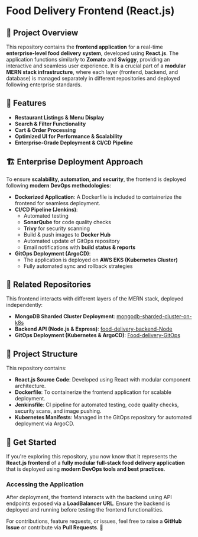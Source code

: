 # Food Delivery Frontend (React.js)

## 📌 Project Overview
This repository contains the **frontend application** for a real-time **enterprise-level food delivery system**, developed using **React.js**. The application functions similarly to **Zomato** and **Swiggy**, providing an interactive and seamless user experience. It is a crucial part of a **modular MERN stack infrastructure**, where each layer (frontend, backend, and database) is managed separately in different repositories and deployed following enterprise standards.

## 🎯 Features
- **Restaurant Listings & Menu Display**
- **Search & Filter Functionality**
- **Cart & Order Processing**
- **Optimized UI for Performance & Scalability**
- **Enterprise-Grade Deployment & CI/CD Pipeline**

## 🏗️ Enterprise Deployment Approach
To ensure **scalability, automation, and security**, the frontend is deployed following **modern DevOps methodologies**:

- **Dockerized Application**: A Dockerfile is included to containerize the frontend for seamless deployment.
- **CI/CD Pipeline (Jenkins)**:
  - Automated testing
  - **SonarQube** for code quality checks
  - **Trivy** for security scanning
  - Build & push images to **Docker Hub**
  - Automated update of GitOps repository
  - Email notifications with **build status & reports**
- **GitOps Deployment (ArgoCD)**:
  - The application is deployed on **AWS EKS (Kubernetes Cluster)**
  - Fully automated sync and rollback strategies

## 🔗 Related Repositories
This frontend interacts with different layers of the MERN stack, deployed independently:

- **MongoDB Sharded Cluster Deployment**: [mongodb-sharded-cluster-on-k8s](https://github.com/yourusername/mongodb-sharded-cluster-on-k8s)
- **Backend API (Node.js & Express)**: [food-delivery-backend-Node](https://github.com/yourusername/food-delivery-backend-Node)
- **GitOps Deployment (Kubernetes & ArgoCD)**: [Food-delivery-GitOps](https://github.com/yourusername/Food-delivery-GitOps)

## 📂 Project Structure
This repository contains:

- **React.js Source Code**: Developed using React with modular component architecture.
- **Dockerfile**: To containerize the frontend application for scalable deployment.
- **Jenkinsfile**: CI pipeline for automated testing, code quality checks, security scans, and image pushing.
- **Kubernetes Manifests**: Managed in the GitOps repository for automated deployment via ArgoCD.

## 🚀 Get Started
If you're exploring this repository, you now know that it represents the **React.js frontend** of a **fully modular full-stack food delivery application** that is deployed using **modern DevOps tools and best practices**.

### Accessing the Application
After deployment, the frontend interacts with the backend using API endpoints exposed via a **LoadBalancer URL**. Ensure the backend is deployed and running before testing the frontend functionalities.

For contributions, feature requests, or issues, feel free to raise a **GitHub Issue** or contribute via **Pull Requests**. 🚀
